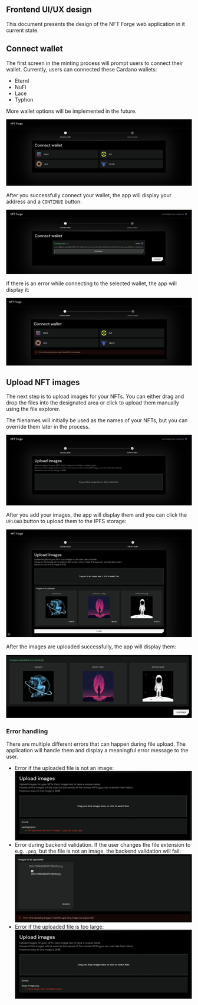 ## Frontend UI/UX design

This document presents the design of the NFT Forge web application in it current state.

## Connect wallet

The first screen in the minting process will prompt users to connect their wallet. Currently, users can connected these Cardano wallets:

- Eternl
- NuFi
- Lace
- Typhon

More wallet options will be implemented in the future.

![Connect wallet](./assets/design-sketches/connect-wallet.png)

After you successfully connect your wallet, the app will display your address and a `CONTINUE` button:

![Wallet connected](./assets/design-sketches/wallet-connected.png)

If there is an error while connecting to the selected wallet, the app will display it:

![Connect wallet error](assets/design-sketches/connect-wallet-error.png)

## Upload NFT images

The next step is to upload images for your NFTs. You can either drag and drop the files into the designated area or click to upload them manually using the file explorer.

The filenames will initially be used as the names of your NFTs, but you can override them later in the process.

![Upload images](./assets/design-sketches/upload-images.png)

After you add your images, the app will display them and you can click the `UPLOAD` button to upload them to the IPFS storage:

![Images to the uploaded](./assets/design-sketches/images-to-be-uploaded.png)

After the images are uploaded successfully, the app will display them:

![Images uploaded](./assets/design-sketches/images-uploaded.png)

### Error handling

There are multiple different errors that can happen during file upload. The application will handle them and display a meaningful error message to the user.

- Error if the uploaded file is not an image:
  ![Not an image](assets/design-sketches/image-upload-not-an-image-error.png)
- Error during backend validation. If the user changes the file extension to e.g. `.png`, but the file is not an image, the backend validation will fail:
  ![Not an image](assets/design-sketches/image-upload-not-an-image-backend-error.png)
- Error if the uploaded file is too large:
  ![Image too large](assets/design-sketches/image-upload-too-large-error.png)
